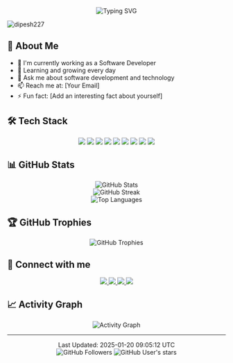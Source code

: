 <div align="center">
  <img src="https://readme-typing-svg.herokuapp.com?font=Fira+Code&size=27&duration=3000&pause=1000&color=2F81F7&center=true&vCenter=true&width=435&lines=Hi+👋,+I'm+Dipesh;Software+Developer;Always+Learning+New+Things" alt="Typing SVG" />
</div>

<!-- Profile Views Counter -->
<p align="left"> <img src="https://komarev.com/ghpvc/?username=dipesh227&label=Profile%20views&color=0e75b6&style=flat" alt="dipesh227" /> </p>

## 🚀 About Me
- 🔭 I'm currently working as a Software Developer
- 🌱 Learning and growing every day
- 💬 Ask me about software development and technology
- 📫 Reach me at: [Your Email]
- ⚡ Fun fact: [Add an interesting fact about yourself]

## 🛠️ Tech Stack
<p align="center">
  <!-- Programming Languages -->
  <img src="https://img.shields.io/badge/JavaScript-F7DF1E?style=for-the-badge&logo=javascript&logoColor=black" />
  <img src="https://img.shields.io/badge/Python-3776AB?style=for-the-badge&logo=python&logoColor=white" />
  <img src="https://img.shields.io/badge/HTML5-E34F26?style=for-the-badge&logo=html5&logoColor=white" />
  <img src="https://img.shields.io/badge/CSS3-1572B6?style=for-the-badge&logo=css3&logoColor=white" />
  
  <!-- Frameworks & Libraries -->
  <img src="https://img.shields.io/badge/React-20232A?style=for-the-badge&logo=react&logoColor=61DAFB" />
  <img src="https://img.shields.io/badge/Node.js-339933?style=for-the-badge&logo=nodedotjs&logoColor=white" />
  
  <!-- Tools & Platforms -->
  <img src="https://img.shields.io/badge/Git-F05032?style=for-the-badge&logo=git&logoColor=white" />
  <img src="https://img.shields.io/badge/GitHub-100000?style=for-the-badge&logo=github&logoColor=white" />
  <img src="https://img.shields.io/badge/VS_Code-0078D4?style=for-the-badge&logo=visual%20studio%20code&logoColor=white" />
</p>

## 📊 GitHub Stats

<div align="center">
  <img src="https://github-readme-stats.vercel.app/api?username=dipesh227&show_icons=true&theme=radical" alt="GitHub Stats" />
</div>

<div align="center">
  <img src="https://github-readme-streak-stats.herokuapp.com/?user=dipesh227&theme=radical" alt="GitHub Streak" />
</div>

<div align="center">
  <img src="https://github-readme-stats.vercel.app/api/top-langs/?username=dipesh227&layout=compact&theme=radical" alt="Top Languages" />
</div>

## 🏆 GitHub Trophies
<div align="center">
  <img src="https://github-profile-trophy.vercel.app/?username=dipesh227&theme=radical&no-frame=false&no-bg=true&margin-w=4" alt="GitHub Trophies"/>
</div>

## 🔗 Connect with me
<p align="center">
  <a href="[Your LinkedIn URL]">
    <img src="https://img.shields.io/badge/LinkedIn-0077B5?style=for-the-badge&logo=linkedin&logoColor=white" />
  </a>
  <a href="[Your Twitter URL]">
    <img src="https://img.shields.io/badge/Twitter-1DA1F2?style=for-the-badge&logo=twitter&logoColor=white" />
  </a>
  <a href="mailto:[Your Email]">
    <img src="https://img.shields.io/badge/Email-D14836?style=for-the-badge&logo=gmail&logoColor=white" />
  </a>
  <a href="[Your Portfolio URL]">
    <img src="https://img.shields.io/badge/Portfolio-000000?style=for-the-badge&logo=About.me&logoColor=white" />
  </a>
</p>

## 📈 Activity Graph
<div align="center">
  <img alt="Activity Graph" src="https://github-readme-activity-graph.vercel.app/graph?username=dipesh227&theme=github-compact"/>
</div>

---
<div align="center">
  Last Updated: 2025-01-20 09:05:12 UTC
  <br/>
  <img src="https://img.shields.io/github/followers/dipesh227?label=Followers&style=social" alt="GitHub Followers" />
  <img src="https://img.shields.io/github/stars/dipesh227?affiliations=OWNER%2CCOLLABORATOR&style=social" alt="GitHub User's stars" />
</div>
